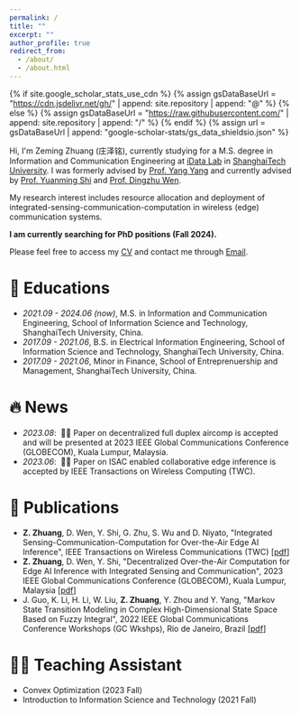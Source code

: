 ```yaml
---
permalink: /
title: ""
excerpt: ""
author_profile: true
redirect_from: 
  - /about/
  - /about.html
---
```


{% if site.google_scholar_stats_use_cdn %}
{% assign gsDataBaseUrl = "https://cdn.jsdelivr.net/gh/" | append: site.repository | append: "@" %}
{% else %}
{% assign gsDataBaseUrl = "https://raw.githubusercontent.com/" | append: site.repository | append: "/" %}
{% endif %}
{% assign url = gsDataBaseUrl | append: "google-scholar-stats/gs_data_shieldsio.json" %}

<span class='anchor' id='about-me'></span>

Hi, I'm Zeming Zhuang (庄泽铭), currently studying for a M.S. degree in Information and Communication Engineering at [iData Lab](https://faculty.sist.shanghaitech.edu.cn/faculty/shiym/group.html) in [ShanghaiTech University](https://www.shanghaitech.edu.cn/eng/). I was formerly advised by [Prof. Yang Yang](https://facultyprofiles.hkust-gz.edu.cn/faculty-personal-page/YANG-Yang/yyiot) and currently advised by [Prof. Yuanming Shi](https://faculty.sist.shanghaitech.edu.cn/faculty/shiym/) and [Prof. Dingzhu Wen](https://dingzhuwen.github.io/).

My research interest includes resource allocation and deployment of integrated-sensing-communication-computation in wireless \(edge\) communication systems.

**I am currently searching for PhD positions (Fall 2024).**

Please feel free to access my [CV](https://www.xxcpeter.tech/assets/cv-en.pdf) and contact me through [Email](mailto:zhuangzm@shanghaitech.edu.cn).

# 📖 Educations
- *2021.09 - 2024.06 (now)*, M.S. in Information and Communication Engineering, School of Information Science and Technology, ShanghaiTech University, China. 
- *2017.09 - 2021.06*, B.S. in Electrical Information Engineering, School of Information Science and Technology, ShanghaiTech University, China. 
- *2017.09 - 2021.06*, Minor in Finance, School of Entreprenuership and Management, ShanghaiTech University, China. 

# 🔥 News
- *2023.08*: &nbsp;🎉🎉 Paper on decentralized full duplex aircomp is accepted and will be presented at 2023 IEEE Global Communications Conference (GLOBECOM), Kuala Lumpur, Malaysia.
- *2023.06*: &nbsp;🎉🎉 Paper on ISAC enabled collaborative edge inference is accepted by IEEE Transactions on Wireless Computing (TWC).

# 📝 Publications 

<!-- <div class='paper-box'><div class='paper-box-image'><div><div class="badge">CVPR 2016</div><img src='images/500x300.png' alt="sym" width="100%"></div></div>
<div class='paper-box-text' markdown="1">

[Deep Residual Learning for Image Recognition](https://openaccess.thecvf.com/content_cvpr_2016/papers/He_Deep_Residual_Learning_CVPR_2016_paper.pdf)

**Kaiming He**, Xiangyu Zhang, Shaoqing Ren, Jian Sun

[**Project**](https://scholar.google.com/citations?view_op=view_citation&hl=zh-CN&user=DhtAFkwAAAAJ&citation_for_view=DhtAFkwAAAAJ:ALROH1vI_8AC) <strong><span class='show_paper_citations' data='DhtAFkwAAAAJ:ALROH1vI_8AC'></span></strong>
- Lorem ipsum dolor sit amet, consectetur adipiscing elit. Vivamus ornare aliquet ipsum, ac tempus justo dapibus sit amet. 
</div>
</div> -->

- **Z. Zhuang**, D. Wen, Y. Shi, G. Zhu, S. Wu and D. Niyato, "Integrated Sensing-Communication-Computation for Over-the-Air Edge AI Inference", IEEE Transactions on Wireless Communications (TWC) \[[pdf](https://www.xxcpeter.tech/assets/pubs/TWC23_ISAC_Aircomp_Edge_Inference.pdf)\]
- **Z. Zhuang**, D. Wen, Y. Shi, "Decentralized Over-the-Air Computation for Edge AI Inference with Integrated Sensing and Communication", 2023 IEEE Global Communications Conference (GLOBECOM), Kuala Lumpur, Malaysia \[[pdf](https://www.xxcpeter.tech/assets/pubs/GC23_Decentralize_FD_EdgeAI.pdf)\]
- J. Guo, K. Li, H. Li, W. Liu, **Z. Zhuang**, Y. Zhou and Y. Yang, "Markov State Transition Modeling in Complex High-Dimensional State Space Based on Fuzzy Integral", 2022 IEEE Global Communications Conference Workshops (GC Wkshps), Rio de Janeiro, Brazil \[[pdf](https://www.xxcpeter.tech/assets/pubs/GCWSP22_Markov_State_Transition_Modeling.pdf)\]

<!-- # 🎖 Honors and Awards
- *2021.10* Lorem ipsum dolor sit amet, consectetur adipiscing elit. Vivamus ornare aliquet ipsum, ac tempus justo dapibus sit amet. 
- *2021.09* Lorem ipsum dolor sit amet, consectetur adipiscing elit. Vivamus ornare aliquet ipsum, ac tempus justo dapibus sit amet.  -->

# 🧑‍🏫 Teaching Assistant
- Convex Optimization (2023 Fall)
- Introduction to Information Science and Technology (2021 Fall)